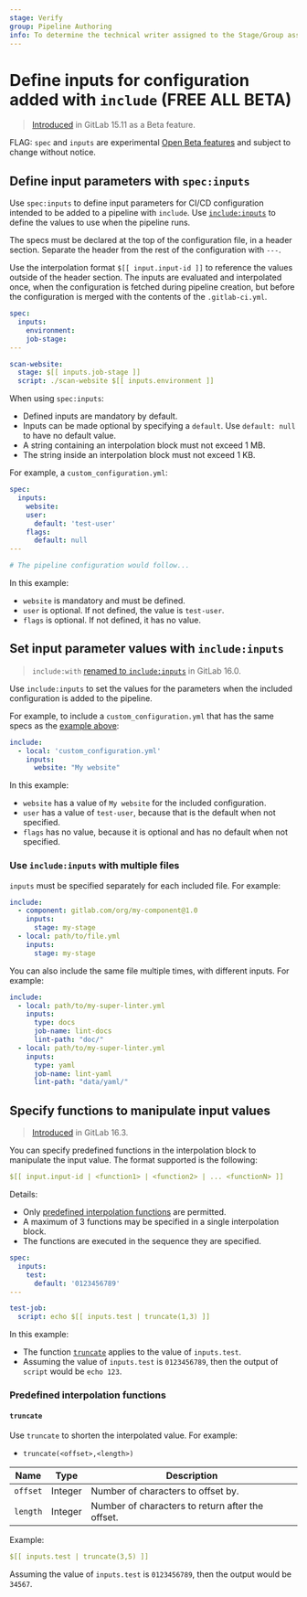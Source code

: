 ```yaml
---
stage: Verify
group: Pipeline Authoring
info: To determine the technical writer assigned to the Stage/Group associated with this page, see https://about.gitlab.com/handbook/product/ux/technical-writing/#assignments
---
```


# Define inputs for configuration added with `include` **(FREE ALL BETA)**

> [Introduced](https://gitlab.com/gitlab-org/gitlab/-/issues/391331) in GitLab 15.11 as a Beta feature.

FLAG:
`spec` and `inputs` are experimental [Open Beta features](../../policy/experiment-beta-support.md#beta)
and subject to change without notice.

## Define input parameters with `spec:inputs`

Use `spec:inputs` to define input parameters for CI/CD configuration intended to be added
to a pipeline with `include`. Use [`include:inputs`](#set-input-parameter-values-with-includeinputs)
to define the values to use when the pipeline runs.

The specs must be declared at the top of the configuration file, in a header section.
Separate the header from the rest of the configuration with `---`.

Use the interpolation format `$[[ input.input-id ]]` to reference the values outside of the header section.
The inputs are evaluated and interpolated once, when the configuration is fetched
during pipeline creation, but before the configuration is merged with the contents of the `.gitlab-ci.yml`.

```yaml
spec:
  inputs:
    environment:
    job-stage:
---

scan-website:
  stage: $[[ inputs.job-stage ]]
  script: ./scan-website $[[ inputs.environment ]]
```

When using `spec:inputs`:

- Defined inputs are mandatory by default.
- Inputs can be made optional by specifying a `default`. Use `default: null` to have no default value.
- A string containing an interpolation block must not exceed 1 MB.
- The string inside an interpolation block must not exceed 1 KB.

For example, a `custom_configuration.yml`:

```yaml
spec:
  inputs:
    website:
    user:
      default: 'test-user'
    flags:
      default: null
---

# The pipeline configuration would follow...
```

In this example:

- `website` is mandatory and must be defined.
- `user` is optional. If not defined, the value is `test-user`.
- `flags` is optional. If not defined, it has no value.

## Set input parameter values with `include:inputs`

> `include:with` [renamed to `include:inputs`](https://gitlab.com/gitlab-org/gitlab/-/issues/406780) in GitLab 16.0.

Use `include:inputs` to set the values for the parameters when the included configuration
is added to the pipeline.

For example, to include a `custom_configuration.yml` that has the same specs
as the [example above](#define-input-parameters-with-specinputs):

```yaml
include:
  - local: 'custom_configuration.yml'
    inputs:
      website: "My website"
```

In this example:

- `website` has a value of `My website` for the included configuration.
- `user` has a value of `test-user`, because that is the default when not specified.
- `flags` has no value, because it is optional and has no default when not specified.

### Use `include:inputs` with multiple files

`inputs` must be specified separately for each included file. For example:

```yaml
include:
  - component: gitlab.com/org/my-component@1.0
    inputs:
      stage: my-stage
  - local: path/to/file.yml
    inputs:
      stage: my-stage
```

You can also include the same file multiple times, with different inputs.
For example:

```yaml
include:
  - local: path/to/my-super-linter.yml
    inputs:
      type: docs
      job-name: lint-docs
      lint-path: "doc/"
  - local: path/to/my-super-linter.yml
    inputs:
      type: yaml
      job-name: lint-yaml
      lint-path: "data/yaml/"
```

## Specify functions to manipulate input values

> [Introduced](https://gitlab.com/gitlab-org/gitlab/-/issues/409462) in GitLab 16.3.

You can specify predefined functions in the interpolation block to manipulate the input value.
The format supported is the following:

```yaml
$[[ input.input-id | <function1> | <function2> | ... <functionN> ]]
```

Details:

- Only [predefined interpolation functions](#predefined-interpolation-functions) are permitted.
- A maximum of 3 functions may be specified in a single interpolation block.
- The functions are executed in the sequence they are specified.

```yaml
spec:
  inputs:
    test:
      default: '0123456789'
---

test-job:
  script: echo $[[ inputs.test | truncate(1,3) ]]
```

In this example:

- The function [`truncate`](#truncate) applies to the value of `inputs.test`.
- Assuming the value of `inputs.test` is `0123456789`, then the output of `script` would be `echo 123`.

### Predefined interpolation functions

#### `truncate`

Use `truncate` to shorten the interpolated value. For example:

- `truncate(<offset>,<length>)`

| Name | Type | Description |
| ---- | ---- | ----------- |
| `offset` | Integer | Number of characters to offset by. |
| `length` | Integer | Number of characters to return after the offset. |

Example:

```yaml
$[[ inputs.test | truncate(3,5) ]]
```

Assuming the value of `inputs.test` is `0123456789`, then the output would be `34567`.
